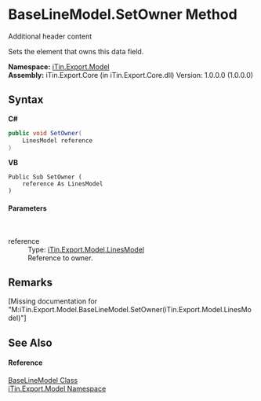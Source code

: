 # BaseLineModel.SetOwner Method 
Additional header content 

Sets the element that owns this data field.

**Namespace:**&nbsp;<a href="N_iTin_Export_Model">iTin.Export.Model</a><br />**Assembly:**&nbsp;iTin.Export.Core (in iTin.Export.Core.dll) Version: 1.0.0.0 (1.0.0.0)

## Syntax

**C#**<br />
``` C#
public void SetOwner(
	LinesModel reference
)
```

**VB**<br />
``` VB
Public Sub SetOwner ( 
	reference As LinesModel
)
```


#### Parameters
&nbsp;<dl><dt>reference</dt><dd>Type: <a href="T_iTin_Export_Model_LinesModel">iTin.Export.Model.LinesModel</a><br />Reference to owner.</dd></dl>

## Remarks
\[Missing <remarks> documentation for "M:iTin.Export.Model.BaseLineModel.SetOwner(iTin.Export.Model.LinesModel)"\]

## See Also


#### Reference
<a href="T_iTin_Export_Model_BaseLineModel">BaseLineModel Class</a><br /><a href="N_iTin_Export_Model">iTin.Export.Model Namespace</a><br />